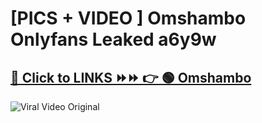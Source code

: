 
 # [PICS + VIDEO ] Omshambo Onlyfans Leaked a6y9w

## <h2><a href="https://clipsfans.com/Omshambo&ref=git">🔗 Click to LINKS ⏩⏩ 👉 🟢 Omshambo </a></h2>

<a href="https://clipsfans.com/Omshambo&ref=git" rel="nofollow" data-target="animated-image.originalLink"><img src="https://i.ibb.co.com/xMMVF88/686577567.gif" alt="Viral Video Original" style="max-width: 100%; display: inline-block;" data-target="animated-image.originalImage"></a>

